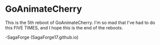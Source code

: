 # GoAnimateCherry
This is the 5th reboot of GoAnimateCherry. I'm so mad that I've had to do this FIVE TIMES, and I hope this is the end of the reboots.

-SagaForge (SagaForge17.github.io)
